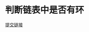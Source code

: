 # 判断链表中是否有环

[提交链接](https://www.nowcoder.com/practice/650474f313294468a4ded3ce0f7898b9?tpId=117&&tqId=34925&rp=1&ru=/ta/job-code-high&qru=/ta/job-code-high/question-ranking)